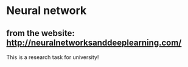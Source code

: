 # Neural network

## from the website: http://neuralnetworksanddeeplearning.com/

This is a research task for university!